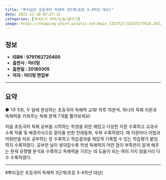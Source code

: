 ```yaml
---
title: "뿌리깊은 초등국어 독해력 3단계(초등 3-4학년 대상)"
date: 2022-11-10 07:27:12
categories: [국내도서 국어/논술/글쓰기]
image: https://shopping-phinf.pstatic.net/main_3253727/32537277618.20221019150202.jpg
---
```


## **정보**

- **ISBN : 9791162720400**
- **출판사 : 마더텅**
- **출판일 : 20180305**
- **저자 : 마더텅 편집부**

------



## **요약**



● 1주 5회, 두 달에 완성하는 초등국어 독해력 교재!
하루 15분씩, 하나의 독해 지문과 독해력을 키워주는 독해 문제 7개를 풀어보세요!

처음 초등국어 독해 공부를 시작하는 학생을 위한 재밌고 다양한 지문 수록하고 교과서 수록 작품 및 배경지식으로 알아둘 만한 전래동화, 우화 수록하였다. 매 지문마다 어법과 어휘만을 따로 공부하는 장 수록하고 학습결과를 재밌게 기록할 수 있는 학습평가 붙임딱지 수록하였다. 공부한 날이 쌓여갈수록 학생 독해력의 어떤 점이 부족한지 알게 해주는 문제 유형별 분석표 수록하고 독해력을 기르는 데 도움이 되는 여러 가지 읽을거리 다수 수록하였다.



------

#뿌리깊은 초등국어 독해력 3단계(초등 3-4학년 대상)


